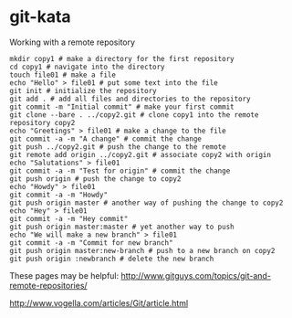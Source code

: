 git-kata
========

Working with a remote repository

    mkdir copy1 # make a directory for the first repository
    cd copy1 # navigate into the directory
    touch file01 # make a file
    echo "Hello" > file01 # put some text into the file
    git init # initialize the repository
    git add . # add all files and directories to the repository
    git commit -m "Initial commit" # make your first commit
    git clone --bare . ../copy2.git # clone copy1 into the remote repository copy2
    echo "Greetings" > file01 # make a change to the file
    git commit -a -m "A change" # commit the change
    git push ../copy2.git # push the change to the remote
    git remote add origin ../copy2.git # associate copy2 with origin
    echo "Salutations" > file01
    git commit -a -m "Test for origin" # commit the change
    git push origin # push the change to copy2
    echo "Howdy" > file01
    git commit -a -m "Howdy"
    git push origin master # another way of pushing the change to copy2
    echo "Hey" > file01
    git commit -a -m "Hey commit"
    git push origin master:master # yet another way to push
    echo "We will make a new branch" > file01
    git commit -a -m "Commit for new branch"
    git push origin master:new-branch # push to a new branch on copy2
    git push origin :newbranch # delete the new branch
These pages may be helpful:  http://www.gitguys.com/topics/git-and-remote-repositories/

http://www.vogella.com/articles/Git/article.html